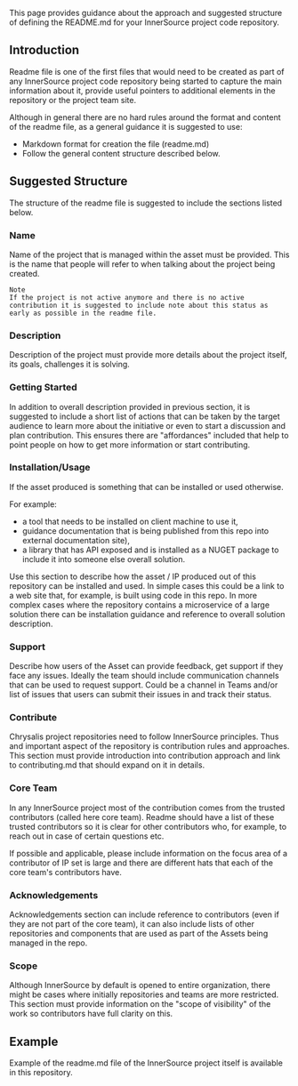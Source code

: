 This page provides guidance about the approach and suggested structure of defining the README.md for your InnerSource project code repository.

## Introduction

Readme file is one of the first files that would need to be created as part of any InnerSource project code repository being started to capture the main information about it, provide useful pointers to additional elements in the repository or the project team site.

Although in general there are no hard rules around the format and content of the readme file, as a general guidance it is suggested to use:

* Markdown format for creation the file (readme.md)
* Follow the general content structure described below.

## Suggested Structure

The structure of the readme file is suggested to include the sections listed below.

### Name

Name of the project that is managed within the asset must be provided. This is the name that people will refer to when talking about the project being created.

    Note
    If the project is not active anymore and there is no active contribution it is suggested to include note about this status as early as possible in the readme file.

### Description

Description of the project must provide more details about the project itself, its goals, challenges it is solving.

### Getting Started

In addition to overall description provided in previous section, it is suggested to include a short list of actions that can be taken by the target audience to learn more about the initiative or even to start a discussion and plan contribution. This ensures there are "affordances" included that help to point people on how to get more information or start contributing.

### Installation/Usage

If the asset produced is something that can be installed or used otherwise.

For example:

* a tool that needs to be installed on client machine to use it,
* guidance documentation that is being published from this repo into external documentation site),
* a library that has API exposed and is installed as a NUGET package to include it into someone else overall solution.

Use this section to describe how the asset / IP produced out of this repository can be installed and used. In simple cases this could be a link to a web site that, for example, is built using code in this repo. In more complex cases where the repository contains a microservice of a large solution there can be installation guidance and reference to overall solution description.

### Support

Describe how users of the Asset can provide feedback, get support if they face any issues. Ideally the team should include communication channels that can be used to request support. Could be a channel in Teams and/or list of issues that users can submit their issues in and track their status.

### Contribute

Chrysalis project repositories need to follow InnerSource principles. Thus and important aspect of the repository is contribution rules and approaches. This section must provide introduction into contribution approach and link to contributing.md that should expand on it in details.

### Core Team

In any InnerSource project most of the contribution comes from the trusted contributors (called here core team). Readme should have a list of these trusted contributors so it is clear for other contributors who, for example, to reach out in case of certain questions etc.

If possible and applicable, please include information on the focus area of a contributor of IP set is large and there are different hats that each of the core team's contributors have.

### Acknowledgements

Acknowledgements section can include reference to contributors (even if they are not part of the core team), it can also include lists of other repositories and components that are used as part of the Assets being managed in the repo.

### Scope

Although InnerSource by default is opened to entire organization, there might be cases where initially repositories and teams are more restricted. This section must provide information on the "scope of visibility" of the work so contributors have full clarity on this.

## Example

Example of the readme.md file of the InnerSource project itself is available in this repository.

</br>
</br>
</br>
</br>

